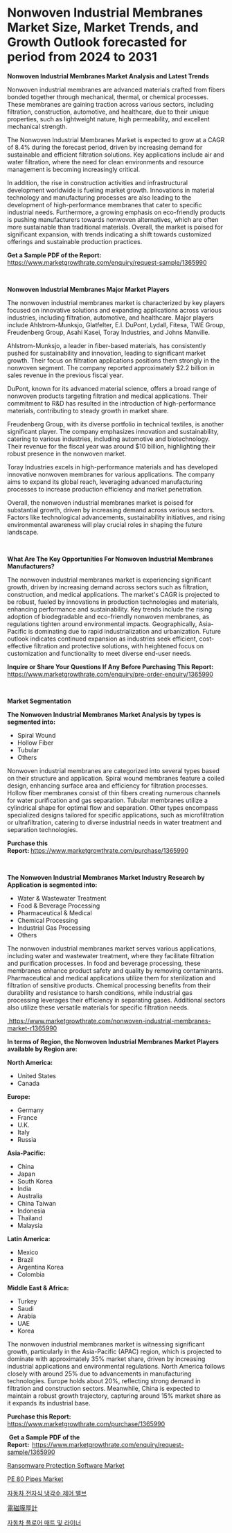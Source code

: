 <p><h1>Nonwoven Industrial Membranes Market Size, Market Trends, and Growth Outlook forecasted for period from 2024 to 2031</h1></p><p><strong>Nonwoven Industrial Membranes Market Analysis and Latest Trends</strong></p>
<p><p>Nonwoven industrial membranes are advanced materials crafted from fibers bonded together through mechanical, thermal, or chemical processes. These membranes are gaining traction across various sectors, including filtration, construction, automotive, and healthcare, due to their unique properties, such as lightweight nature, high permeability, and excellent mechanical strength. </p><p>The Nonwoven Industrial Membranes Market is expected to grow at a CAGR of 8.4% during the forecast period, driven by increasing demand for sustainable and efficient filtration solutions. Key applications include air and water filtration, where the need for clean environments and resource management is becoming increasingly critical. </p><p>In addition, the rise in construction activities and infrastructural development worldwide is fueling market growth. Innovations in material technology and manufacturing processes are also leading to the development of high-performance membranes that cater to specific industrial needs. Furthermore, a growing emphasis on eco-friendly products is pushing manufacturers towards nonwoven alternatives, which are often more sustainable than traditional materials. Overall, the market is poised for significant expansion, with trends indicating a shift towards customized offerings and sustainable production practices.</p></p>
<p><strong>Get a Sample PDF of the Report:&nbsp;</strong> <a href="https://www.marketgrowthrate.com/enquiry/request-sample/1365990">https://www.marketgrowthrate.com/enquiry/request-sample/1365990</a></p>
<p>&nbsp;</p>
<p><strong>Nonwoven Industrial Membranes Major Market Players</strong></p>
<p><p>The nonwoven industrial membranes market is characterized by key players focused on innovative solutions and expanding applications across various industries, including filtration, automotive, and healthcare. Major players include Ahlstrom-Munksjo, Glatfelter, E.I. DuPont, Lydall, Fitesa, TWE Group, Freudenberg Group, Asahi Kasei, Toray Industries, and Johns Manville.</p><p>Ahlstrom-Munksjo, a leader in fiber-based materials, has consistently pushed for sustainability and innovation, leading to significant market growth. Their focus on filtration applications positions them strongly in the nonwoven segment. The company reported approximately $2.2 billion in sales revenue in the previous fiscal year.</p><p>DuPont, known for its advanced material science, offers a broad range of nonwoven products targeting filtration and medical applications. Their commitment to R&D has resulted in the introduction of high-performance materials, contributing to steady growth in market share.</p><p>Freudenberg Group, with its diverse portfolio in technical textiles, is another significant player. The company emphasizes innovation and sustainability, catering to various industries, including automotive and biotechnology. Their revenue for the fiscal year was around $10 billion, highlighting their robust presence in the nonwoven market.</p><p>Toray Industries excels in high-performance materials and has developed innovative nonwoven membranes for various applications. The company aims to expand its global reach, leveraging advanced manufacturing processes to increase production efficiency and market penetration.</p><p>Overall, the nonwoven industrial membranes market is poised for substantial growth, driven by increasing demand across various sectors. Factors like technological advancements, sustainability initiatives, and rising environmental awareness will play crucial roles in shaping the future landscape.</p></p>
<p>&nbsp;</p>
<p><strong>What Are The Key Opportunities For Nonwoven Industrial Membranes Manufacturers?</strong></p>
<p><p>The nonwoven industrial membranes market is experiencing significant growth, driven by increasing demand across sectors such as filtration, construction, and medical applications. The market's CAGR is projected to be robust, fueled by innovations in production technologies and materials, enhancing performance and sustainability. Key trends include the rising adoption of biodegradable and eco-friendly nonwoven membranes, as regulations tighten around environmental impacts. Geographically, Asia-Pacific is dominating due to rapid industrialization and urbanization. Future outlook indicates continued expansion as industries seek efficient, cost-effective filtration and protective solutions, with heightened focus on customization and functionality to meet diverse end-user needs.</p></p>
<p><strong>Inquire or Share Your Questions If Any Before Purchasing This Report:</strong> <a href="https://www.marketgrowthrate.com/enquiry/pre-order-enquiry/1365990">https://www.marketgrowthrate.com/enquiry/pre-order-enquiry/1365990</a></p>
<p>&nbsp;</p>
<p><strong>Market Segmentation</strong></p>
<p><strong>The Nonwoven Industrial Membranes Market Analysis by types is segmented into:</strong></p>
<p><ul><li>Spiral Wound</li><li>Hollow Fiber</li><li>Tubular</li><li>Others</li></ul></p>
<p><p>Nonwoven industrial membranes are categorized into several types based on their structure and application. Spiral wound membranes feature a coiled design, enhancing surface area and efficiency for filtration processes. Hollow fiber membranes consist of thin fibers creating numerous channels for water purification and gas separation. Tubular membranes utilize a cylindrical shape for optimal flow and separation. Other types encompass specialized designs tailored for specific applications, such as microfiltration or ultrafiltration, catering to diverse industrial needs in water treatment and separation technologies.</p></p>
<p><strong>Purchase this Report:&nbsp;</strong><a href="https://www.marketgrowthrate.com/purchase/1365990">https://www.marketgrowthrate.com/purchase/1365990</a></p>
<p>&nbsp;</p>
<p><strong>The Nonwoven Industrial Membranes Market Industry Research by Application is segmented into:</strong></p>
<p><ul><li>Water & Wastewater Treatment</li><li>Food & Beverage Processing</li><li>Pharmaceutical & Medical</li><li>Chemical Processing</li><li>Industrial Gas Processing</li><li>Others</li></ul></p>
<p><p>The nonwoven industrial membranes market serves various applications, including water and wastewater treatment, where they facilitate filtration and purification processes. In food and beverage processing, these membranes enhance product safety and quality by removing contaminants. Pharmaceutical and medical applications utilize them for sterilization and filtration of sensitive products. Chemical processing benefits from their durability and resistance to harsh conditions, while industrial gas processing leverages their efficiency in separating gases. Additional sectors also utilize these versatile materials for specific filtration needs.</p></p>
<p><a href="https://www.marketgrowthrate.com/nonwoven-industrial-membranes-market-r1365990">&nbsp;https://www.marketgrowthrate.com/nonwoven-industrial-membranes-market-r1365990</a></p>
<p><strong>In terms of Region, the Nonwoven Industrial Membranes Market Players available by Region are:</strong></p>
<p>
    <p> <strong> North America: </strong>
        <ul>
            <li>United States</li>
            <li>Canada</li>
        </ul>
        </p> 
    <p> <strong> Europe: </strong>
        <ul>
            <li>Germany</li>
            <li>France</li>
            <li>U.K.</li>
            <li>Italy</li>
            <li>Russia</li>
        </ul>
        </p> 
    <p> <strong> Asia-Pacific: </strong>
        <ul>
            <li>China</li>
            <li>Japan</li>
            <li>South Korea</li>
            <li>India</li>
            <li>Australia</li>
            <li>China Taiwan</li>
            <li>Indonesia</li>
            <li>Thailand</li>
            <li>Malaysia</li>
        </ul>
        </p> 
    <p> <strong> Latin America: </strong>
        <ul>
            <li>Mexico</li>
            <li>Brazil</li>
            <li>Argentina Korea</li>
            <li>Colombia</li>
        </ul>
        </p> 
    <p> <strong> Middle East & Africa: </strong>
        <ul>
            <li>Turkey</li>
            <li>Saudi</li>
            <li>Arabia</li>
            <li>UAE</li>
            <li>Korea</li>
        </ul>
    </p>
    </p>
<p><p>The nonwoven industrial membranes market is witnessing significant growth, particularly in the Asia-Pacific (APAC) region, which is projected to dominate with approximately 35% market share, driven by increasing industrial applications and environmental regulations. North America follows closely with around 25% due to advancements in manufacturing technologies. Europe holds about 20%, reflecting strong demand in filtration and construction sectors. Meanwhile, China is expected to maintain a robust growth trajectory, capturing around 15% market share as it expands its industrial base.</p></p>
<p><strong>Purchase this Report: </strong><a href="https://www.marketgrowthrate.com/purchase/1365990">https://www.marketgrowthrate.com/purchase/1365990</a></p>
<p>&nbsp;<strong>Get a Sample PDF of the Report:&nbsp;&nbsp;</strong><a href="https://www.marketgrowthrate.com/enquiry/request-sample/1365990">https://www.marketgrowthrate.com/enquiry/request-sample/1365990</a></p>
<p><strong></strong></p>
<p><p><a href="https://www.linkedin.com/pulse/role-ransomware-protection-software-market-applications-web-lnexf">Ransomware Protection Software Market</a></p><p><a href="https://issuu.com/reportprime-2/docs/pe-80-pipes-market-size-2030.pptx_d363c9c5ad21e5">PE 80 Pipes Market</a></p><p><a href="https://medium.com/@michealmendoza54/%EA%B8%80%EB%A1%9C%EB%B2%8C-%EC%9E%90%EB%8F%99%EC%B0%A8-%EC%A0%84%EC%9E%90-%EB%83%89%EA%B0%81%EC%88%98-%EC%A1%B0%EC%A0%88-%EB%B0%B8%EB%B8%8C-%EC%8B%9C%EC%9E%A5-%EA%B7%9C%EB%AA%A8-%EB%B0%8F-%EC%A0%90%EC%9C%A0%EC%9C%A8-%EB%B6%84%EC%84%9D-%EC%A0%9C%ED%92%88-%EC%9C%A0%ED%98%95%EB%B3%84-%EC%9D%91%EC%9A%A9-%EB%B6%84%EC%95%BC%EB%B3%84-%EC%A7%80%EC%97%AD%EB%B3%84-%EC%98%88%EC%B8%A1-2024-2031-18f5dea453d4?postPublishedType=repub">자동차 전자식 냉각수 제어 밸브</a></p><p><a href="https://medium.com/@ewellklocko_37130/%E3%82%B0%E3%83%AD%E3%83%BC%E3%83%90%E3%83%AB%E9%9B%BB%E7%A3%81%E3%83%95%E3%82%A3%E3%83%AB%E3%83%A0%E5%8E%9A%E3%81%95%E3%82%B2%E3%83%BC%E3%82%B8%E5%B8%82%E5%A0%B4%E3%81%AE%E8%A6%8F%E6%A8%A1%E3%81%AF-%E6%A5%AD%E7%95%8C%E3%81%AE%E4%BA%88%E6%B8%AC%E3%81%AB%E3%82%88%E3%82%8B%E3%81%A8-2024%E5%B9%B4%E3%81%8B%E3%82%892031%E5%B9%B4%E3%81%BE%E3%81%A76-8-%E3%81%AE%E5%B9%B4%E5%B9%B3%E5%9D%87%E6%88%90%E9%95%B7%E7%8E%87-cagr-%E3%82%92%E7%B5%8C%E9%A8%93%E3%81%99%E3%82%8B%E3%81%A8%E6%9C%9F%E5%BE%85%E3%81%95%E3%82%8C%E3%81%A6%E3%81%84%E3%81%BE%E3%81%99-2a0f95e58995?postPublishedType=repub">電磁膜厚計</a></p><p><a href="https://medium.com/@michealmendoza54/2024%EB%85%84%EB%B6%80%ED%84%B0-2031%EB%85%84%EA%B9%8C%EC%A7%80%EC%9D%98-%EA%B8%80%EB%A1%9C%EB%B2%8C-%EC%9E%90%EB%8F%99%EC%B0%A8-%EB%B0%94%EB%8B%A5-%EB%A7%A4%ED%8A%B8-%EB%B0%8F-%EB%9D%BC%EC%9D%B4%EB%84%88-%EC%8B%9C%EC%9E%A5-%EB%B6%80%EB%AC%B8%EC%97%90-%EB%8C%80%ED%95%9C-%EC%8B%9C%EC%9E%A5-%EB%8F%99%ED%96%A5-%EB%B0%8F-%EB%AF%B8%EB%9E%98-%EC%A0%84%EB%A7%9D-3f596c500c6d?postPublishedType=repub">자동차 플로어 매트 및 라이너</a></p></p>